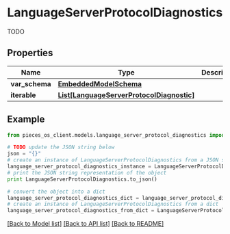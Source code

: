 # LanguageServerProtocolDiagnostics

TODO

## Properties
Name | Type | Description | Notes
------------ | ------------- | ------------- | -------------
**var_schema** | [**EmbeddedModelSchema**](EmbeddedModelSchema.md) |  | [optional] 
**iterable** | [**List[LanguageServerProtocolDiagnostic]**](LanguageServerProtocolDiagnostic.md) |  | 

## Example

```python
from pieces_os_client.models.language_server_protocol_diagnostics import LanguageServerProtocolDiagnostics

# TODO update the JSON string below
json = "{}"
# create an instance of LanguageServerProtocolDiagnostics from a JSON string
language_server_protocol_diagnostics_instance = LanguageServerProtocolDiagnostics.from_json(json)
# print the JSON string representation of the object
print LanguageServerProtocolDiagnostics.to_json()

# convert the object into a dict
language_server_protocol_diagnostics_dict = language_server_protocol_diagnostics_instance.to_dict()
# create an instance of LanguageServerProtocolDiagnostics from a dict
language_server_protocol_diagnostics_from_dict = LanguageServerProtocolDiagnostics.from_dict(language_server_protocol_diagnostics_dict)
```
[[Back to Model list]](../README.md#documentation-for-models) [[Back to API list]](../README.md#documentation-for-api-endpoints) [[Back to README]](../README.md)


